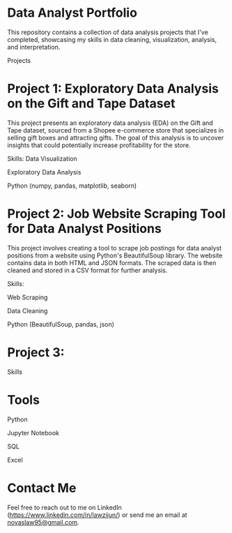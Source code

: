 # Data Analyst Portfolio
This repository contains a collection of data analysis projects that I've completed, showcasing my skills in data cleaning, visualization, analysis, and interpretation.

Projects

# Project 1: Exploratory Data Analysis on the Gift and Tape Dataset
This project presents an exploratory data analysis (EDA) on the Gift and Tape dataset, sourced from a Shopee e-commerce store that specializes in selling gift boxes and attracting gifts. The goal of this analysis is to uncover insights that could potentially increase profitability for the store.

Skills:
Data Visualization

Exploratory Data Analysis

Python (numpy, pandas, matplotlib, seaborn)

# Project 2: Job Website Scraping Tool for Data Analyst Positions
This project involves creating a tool to scrape job postings for data analyst positions from a website using Python's BeautifulSoup library. The website contains data in both HTML and JSON formats. The scraped data is then cleaned and stored in a CSV format for further analysis.

Skills:

Web Scraping

Data Cleaning

Python (BeautifulSoup, pandas, json)

# Project 3: 
Skills

# Tools
Python

Jupyter Notebook

SQL

Excel

# Contact Me
Feel free to reach out to me on LinkedIn (https://www.linkedin.com/in/lawzijun/) or send me an email at novaslaw95@gmail.com.
